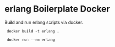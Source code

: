 # erlang Boilerplate Docker

Build and run erlang scripts via docker.

```
 docker build -t erlang .

 docker run --rm erlang
```
